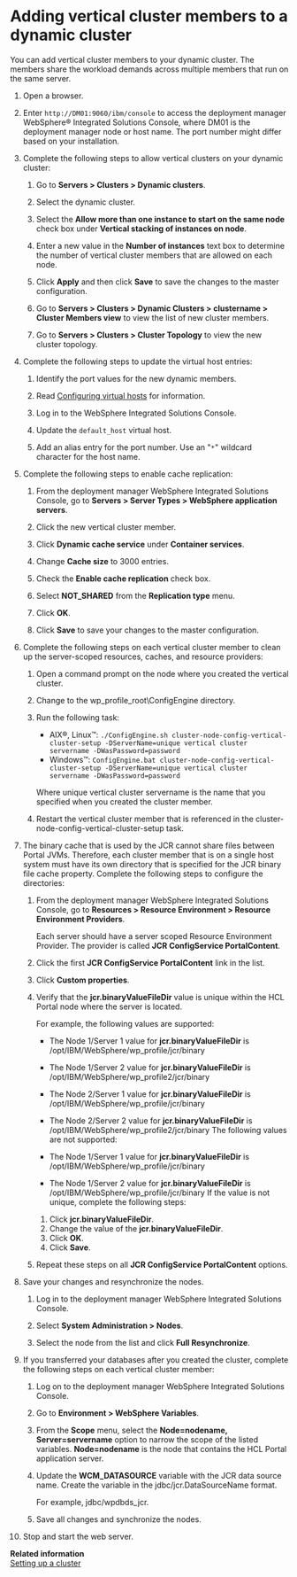 # Adding vertical cluster members to a dynamic cluster

You can add vertical cluster members to your dynamic cluster. The members share the workload demands across multiple members that run on the same server.

1.  Open a browser.

2.  Enter `http://DM01:9060/ibm/console` to access the deployment manager WebSphere® Integrated Solutions Console, where DM01 is the deployment manager node or host name. The port number might differ based on your installation.

3.  Complete the following steps to allow vertical clusters on your dynamic cluster:

    1.  Go to **Servers > Clusters > Dynamic clusters**.

    2.  Select the dynamic cluster.

    3.  Select the **Allow more than one instance to start on the same node** check box under **Vertical stacking of instances on node**.

    4.  Enter a new value in the **Number of instances** text box to determine the number of vertical cluster members that are allowed on each node.

    5.  Click **Apply** and then click **Save** to save the changes to the master configuration.

    6.  Go to **Servers > Clusters > Dynamic Clusters > clustername > Cluster Members view** to view the list of new cluster members.

    7.  Go to **Servers > Clusters > Cluster Topology** to view the new cluster topology.

4.  Complete the following steps to update the virtual host entries:

    1.  Identify the port values for the new dynamic members.

    2.  Read [Configuring virtual hosts](http://www-01.ibm.com/support/knowledgecenter/SSAW57_8.0.0/com.ibm.websphere.nd.doc/info/ae/ae/tcws_plugin_vhost.html) for information.

    3.  Log in to the WebSphere Integrated Solutions Console.

    4.  Update the `default_host` virtual host.

    5.  Add an alias entry for the port number. Use an "`*`" wildcard character for the host name.

5.  Complete the following steps to enable cache replication:

    1.  From the deployment manager WebSphere Integrated Solutions Console, go to **Servers > Server Types > WebSphere application servers**.

    2.  Click the new vertical cluster member.

    3.  Click **Dynamic cache service** under **Container services**.

    4.  Change **Cache size** to 3000 entries.

    5.  Check the **Enable cache replication** check box.

    6.  Select **NOT_SHARED** from the **Replication type** menu.

    7.  Click **OK**.

    8.  Click **Save** to save your changes to the master configuration.

6.  Complete the following steps on each vertical cluster member to clean up the server-scoped resources, caches, and resource providers:

    1.  Open a command prompt on the node where you created the vertical cluster.

    2.  Change to the wp_profile_root\ConfigEngine directory.

    3.  Run the following task:

        -   AIX®, Linux™: `./ConfigEngine.sh cluster-node-config-vertical-cluster-setup -DServerName=unique vertical cluster servername -DWasPassword=password`
        -   Windows™: `ConfigEngine.bat cluster-node-config-vertical-cluster-setup -DServerName=unique vertical cluster servername -DWasPassword=password`
        
        Where unique vertical cluster servername is the name that you specified when you created the cluster member.

    4.  Restart the vertical cluster member that is referenced in the cluster-node-config-vertical-cluster-setup task.

7.  The binary cache that is used by the JCR cannot share files between Portal JVMs. Therefore, each cluster member that is on a single host system must have its own directory that is specified for the JCR binary file cache property. Complete the following steps to configure the directories:

    1.  From the deployment manager WebSphere Integrated Solutions Console, go to **Resources > Resource Environment > Resource Environment Providers**.

        Each server should have a server scoped Resource Environment Provider. The provider is called **JCR ConfigService PortalContent**.

    2.  Click the first **JCR ConfigService PortalContent** link in the list.

    3.  Click **Custom properties**.

    4.  Verify that the **jcr.binaryValueFileDir** value is unique within the HCL Portal node where the server is located.

        For example, the following values are supported:

        -   The Node 1/Server 1 value for **jcr.binaryValueFileDir** is /opt/IBM/WebSphere/wp_profile/jcr/binary
        -   The Node 1/Server 2 value for **jcr.binaryValueFileDir** is /opt/IBM/WebSphere/wp_profile2/jcr/binary
        -   The Node 2/Server 1 value for **jcr.binaryValueFileDir** is /opt/IBM/WebSphere/wp_profile/jcr/binary
        -   The Node 2/Server 2 value for **jcr.binaryValueFileDir** is /opt/IBM/WebSphere/wp_profile2/jcr/binary
        The following values are not supported:

        -   The Node 1/Server 1 value for **jcr.binaryValueFileDir** is /opt/IBM/WebSphere/wp_profile/jcr/binary
        -   The Node 1/Server 2 value for **jcr.binaryValueFileDir** is /opt/IBM/WebSphere/wp_profile/jcr/binary
        If the value is not unique, complete the following steps:

        1.  Click **jcr.binaryValueFileDir**.
        2.  Change the value of the **jcr.binaryValueFileDir**.
        3.  Click **OK**.
        4.  Click **Save**.

    5.  Repeat these steps on all **JCR ConfigService PortalContent** options.

8.  Save your changes and resynchronize the nodes.

    1.  Log in to the deployment manager WebSphere Integrated Solutions Console.

    2.  Select **System Administration > Nodes**.

    3.  Select the node from the list and click **Full Resynchronize**.

9.  If you transferred your databases after you created the cluster, complete the following steps on each vertical cluster member:

    1.  Log on to the deployment manager WebSphere Integrated Solutions Console.

    2.  Go to **Environment > WebSphere Variables**.

    3.  From the **Scope** menu, select the **Node=nodename, Server=servername** option to narrow the scope of the listed variables. **Node=nodename** is the node that contains the HCL Portal application server.

    4.  Update the **WCM_DATASOURCE** variable with the JCR data source name. Create the variable in the jdbc/jcr.DataSourceName format.

        For example, jdbc/wpdbds_jcr.

    5.  Save all changes and synchronize the nodes.

10. Stop and start the web server.

**Related information**  
[Setting up a cluster](../config_cluster/index.md)